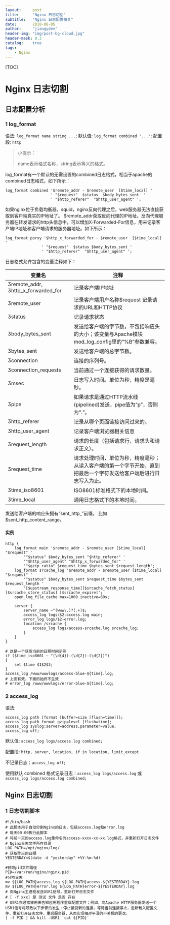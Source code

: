 ```yaml
---
layout:     post
title:      "Nginx 日志切割"
subtitle:   "Nginx 日志配置相关"
date:       2018-06-05
author:     "jiangydev"
header-img: "img/post-bg-cloud.jpg"
header-mask: 0.3
catalog:    true
tags:
    - Nginx
---
```


[TOC]

# Nginx 日志切割

## 日志配置分析

### 1 log_format

语法: `log_format name string ...`;
默认值: `log_format combined "..."`;
配置段: `http`

> 小提示：
>
> name表示格式名称，string表示等义的格式。

log_format有一个默认的无需设置的combined日志格式，相当于apache的combined日志格式，如下所示：

```nginx
log_format combined '$remote_addr - $remote_user  [$time_local] '
					' "$request"  $status  $body_bytes_sent  '
					' "$http_referer"  "$http_user_agent" ';
```

如果nginx位于负载均衡器，squid，nginx反向代理之后，web服务器无法直接获取到客户端真实的IP地址了。 $remote_addr获取反向代理的IP地址。反向代理服务器在转发请求的http头信息中，可以增加X-Forwarded-For信息，用来记录客户端IP地址和客户端请求的服务器地址。如下所示：

```nginx
log_format porxy '$http_x_forwarded_for - $remote_user  [$time_local] '
				' "$request"  $status $body_bytes_sent '
				' "$http_referer"  "$http_user_agent" '; 
```

日志格式允许包含的变量注释如下：

| 变量名                                 | 注释                                                         |
| -------------------------------------- | ------------------------------------------------------------ |
| remote\_addr, http_x_forwarded_for | 记录客户端IP地址                                             |
| remote_user                          | 记录客户端用户名称$request 记录请求的URL和HTTP协议           |
| status                               | 记录请求状态                                                 |
| body_bytes_sent                      | 发送给客户端的字节数，不包括响应头的大小；该变量与Apache模块mod_log_config里的“%B”参数兼容。 |
| bytes_sent                           | 发送给客户端的总字节数。                                     |
| connection                           | 连接的序列号。                                               |
| connection_requests                  | 当前通过一个连接获得的请求数量。                             |
| msec                                 | 日志写入时间。单位为秒，精度是毫秒。                         |
| pipe                                 | 如果请求是通过HTTP流水线(pipelined)发送，pipe值为“p”，否则为“.”。 |
| http_referer                         | 记录从哪个页面链接访问过来的。                               |
| http_user_agent                      | 记录客户端浏览器相关信息                                     |
| request_length                       | 请求的长度（包括请求行，请求头和请求正文）。                 |
| request_time                         | 请求处理时间，单位为秒，精度毫秒； 从读入客户端的第一个字节开始，直到把最后一个字符发送给客户端后进行日志写入为止。 |
| time_iso8601                         | ISO8601标准格式下的本地时间。                                |
| time_local                           | 通用日志格式下的本地时间。                                   |

<warning>发送给客户端的响应头拥有“sent_http_”前缀。 比如$sent_http_content_range。</warning>

#### 实例

```nginx
http {
    log_format main '$remote_addr - $remote_user [$time_local] "$request" '
        '"$status" $body_bytes_sent "$http_referer" '
        '"$http_user_agent" "$http_x_forwarded_for" '
        '"$gzip_ratio" $request_time $bytes_sent $request_length';
    log_format srcache_log '$remote_addr - $remote_user [$time_local] "$request" '
        '"$status" $body_bytes_sent $request_time $bytes_sent $request_length '
        '[$upstream_response_time][$srcache_fetch_status] [$srcache_store_status] [$srcache_expire]';
    open_log_file_cache max=1000 inactive=60s;
    
    server {
        server_name ~^(www\.)?(.+)$;
        access_log logs/$2-access.log main;
        error_log logs/$2-error.log;
        location /srcache {
            access_log logs/access-srcache.log srcache_log;
        }
    }
} 
```



```nginx
# 这是一个获取当前的日期时间示例
if ($time_iso8601 ~ "(\d{4})-(\d{2})-(\d{2})")
{
    set $time $1$2$3;
}
access_log /www/wwwlogs/access-blue-${time}.log;
# 上面有效，下面的始终不生效
# error_log /www/wwwlogs/error-blue-${time}.log;
```



### 2 access_log

语法: 

```nginx
access_log path [format [buffer=size [flush=time]]];
access_log path format gzip=level [flush=time];
access_log syslog:server=address,parameter=value;
access_log off; 
```

默认值: `access_log logs/access.log combined;` 

配置段: `http, server, location, if in location, limit_except`

不记录日志：`access_log off;` 

使用默认 combined 格式记录日志：`access_log logs/access.log` 或 `access_log logs/access.log combined;` 



## Nginx 日志切割

### 1 日志切割脚本

```shell
#!/bin/bash
# 此脚本用于自动分割Nginx的日志，包括access.log和error.log
# 每天00:00执行此脚本
# 将前一天的access.log重命名为access-xxxx-xx-xx.log格式，并重新打开日志文件
# Nginx日志文件所在目录
LOG_PATH=/opt/nginx/log/
# 获取昨天的日期
YESTERDAY=$(date -d "yesterday" +%Y-%m-%d)

#获取pid文件路径
PID=/var/run/nginx/nginx.pid
#分割日志
mv ${LOG_PATH}access.log ${LOG_PATH}access-${YESTERDAY}.log
mv ${LOG_PATH}error.log ${LOG_PATH}error-${YESTERDAY}.log
# 向Nginx主进程发送USR1信号，重新打开日志文件
# [ -f xxx] 是 测试 文件 是否 存在
# USR1亦通常被用来告知应用程序重载配置文件；例如，向Apache HTTP服务器发送一个USR1信号将导致以下步骤的发生：停止接受新的连接，等待当前连接停止，重新载入配置文件，重新打开日志文件，重启服务器，从而实现相对平滑的不关机的更改。
[ -f PID ] && kill -USR1 `cat ${PID}`
```


